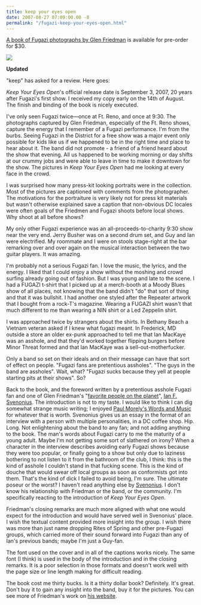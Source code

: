```yaml
---
title: keep your eyes open
date: 2007-08-27 07:09:00.00 -8
permalink: "/fugazi-keep-your-eyes-open.html"
---
```

[A book of Fugazi photographs by Glen Friedman](http://www.fugazibook.com/) is available for pre-order for $30.

![](/images/KYEO_COVER.jpg)

**Updated**

"keep" has asked for a review. Here goes:

_Keep Your Eyes Open_'s official release date is September 3, 2007, 20 years after Fugazi's first show. I received my copy early on the 14th of August. The finish and binding of the book is nicely executed.

I've only seen Fugazi twice—once at Ft. Reno, and once at 9:30. The photographs captured by Glen Friedman, especially of the Ft. Reno shows, capture the energy that I remember of a Fugazi performance. I'm from the burbs. Seeing Fugazi in the District for a free show was a major event only possible for kids like us if we happened to be in the right time and place to hear about it. The band did not promote - a friend of a friend heard about the show that evening. All us happened to be working morning or day shifts at our crummy jobs and were able to leave in time to make it downtown for the show. The pictures in _Keep Your Eyes Open_ had me looking at every face in the crowd.

I was surprised how many press-kit looking portraits were in the collection. Most of the pictures are captioned with comments from the photographer. The motivations for the portraiture is very likely not for press kit materials but wasn't otherwise explained save a caption that non-obvious DC locales were often goals of the Friedmen and Fugazi shoots before local shows. Why shoot at all before shows?

My only other Fugazi experience was an all-proceeds-to-charity 9:30 show near the very end. Jerry Busher was on a second drum set, and Guy and Ian were electrified. My roommate and I were on stools stage-right at the bar remarking over and over again on the musical interaction between the two guitar players. It was amazing.

I'm probably not a serious Fugazi fan. I love the music, the lyrics, and the energy. I liked that I could enjoy a show without the moshing and crowd surfing already going out of fashion. But I was young and late to the scene. I had a FUGAZI t-shirt that I picked up at a merch-booth at a Moody Blues show of all places, not knowing that the band didn't "do" that sort of thing and that it was bullshit. I had another one styled after the Repeater artwork that I bought from a rock-T's magazine. Wearing a FUGAZI shirt wasn't that much different to me than wearing a NIN shirt or a Led Zeppelin shirt.

I was approached twice by strangers about the shirts. In Bethany Beach a Vietnam veteran asked if I knew what fugazi meant. In Frederick, MD outside a store an older ex-punk approached to tell me that Ian MacKaye was an asshole, and that they'd worked together flipping burgers before Minor Threat formed and that Ian MacKaye was a sell-out-motherfucker.

Only a band so set on their ideals and on their message can have that sort of effect on people. "Fugazi fans are pretentious assholes". "The guys in the band are assholes". Wait, what? "Fugazi sucks because they yell at people starting pits at their shows". So?

Back to the book, and the foreword written by a pretentious asshole Fugazi fan and one of Glen Friedman's "[favorite people on the planet](http://www.burningflags.com/recentrolls/)", [Ian F. Svenonius](http://www.amazon.com/exec/obidos/search-handle-url/002-5006550-9470416?%5Fencoding=UTF8&search-type=ss&index=books&field-author=Ian%20F.%20Svenonius). The introduction is not to my taste. I would like to think I can dig somewhat strange music writing; I enjoyed [Paul Morely's Words and Music](http://en.wikipedia.org/wiki/Words_and_Music:_the_history_of_pop_in_the_shape_of_a_city) for whatever that is worth. Svenonius gives us an essay in the format of an interview with a person with multiple personalities, in a DC coffee shop. Hip. Long. Not enlightening about the band to any fan; and not adding anything to the book. The man's words about Fugazi carry to me the maturity of a young adult. Maybe I'm not getting some sort of slathered on irony? When a character in the interview describes avoiding early Fugazi shows because they were too popular, or finally going to a show but only due to laziness bothering to not listen to it from the bathroom of the club, I think: this is the kind of asshole I couldn't stand in that fucking scene. This is the kind of douche that would swear off local groups as soon as conformists got into them. That's the kind of dick I failed to avoid being, I'm sure. The ultimate poseur or the worst? I haven't read anything else by [Svenonius](http://en.wikipedia.org/wiki/Ian_Svenonius). I don't know his relationship with Friedman or the band, or the community. I'm specifically reacting to the introduction of _Keep Your Eyes Open_.

Friedman's closing remarks are much more aligned with what one would expect for the introduction and would have served well in Svenonius' place. I wish the textual content provided more insight into the group. I wish there was more than just name dropping Rites of Spring and other pre-Fugazi groups, which carried more of their sound forward into Fugazi than any of Ian's previous bands; maybe I'm just a Guy-fan.

The font used on the cover and in all of the captions works nicely. The same font (I think) is used in the body of the introduction and in the closing remarks. It is a poor selection in those formats and doesn't work well with the page size or line length making for difficult reading.

The book cost me thirty bucks. Is it a thirty dollar book? Definitely. It's great. Don't buy it to gain any insight into the band, buy it for the pictures. You can see more of Friedman's work on [his website](http://www.burningflags.com/recentrolls/).
